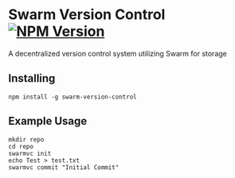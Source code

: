 # Swarm Version Control [![NPM Version](https://img.shields.io/npm/v/swarm-version-control/latest.svg?style=flat-square)](https://npmjs.com/package/swarm-version-control)
A decentralized version control system utilizing Swarm for storage

## Installing
`npm install -g swarm-version-control`

## Example Usage
```
mkdir repo
cd repo
swarmvc init
echo Test > test.txt
swarmvc commit "Initial Commit"
```